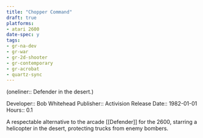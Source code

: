 ```yaml
---
title: "Chopper Command"
draft: true
platforms:
- atari 2600
date-spec: y
tags:
- gr-na-dev
- gr-war 
- gr-2d-shooter
- gr-contemporary
- gr-acrobat 
- quartz-sync
---
```


(oneliner:: Defender in the desert.)

Developer:: Bob Whitehead
Publisher:: Activision
Release Date:: 1982-01-01
Hours:: 0.1

A respectable alternative to the arcade [[Defender]] for the 2600, starring a helicopter in the desert, protecting trucks from enemy bombers.